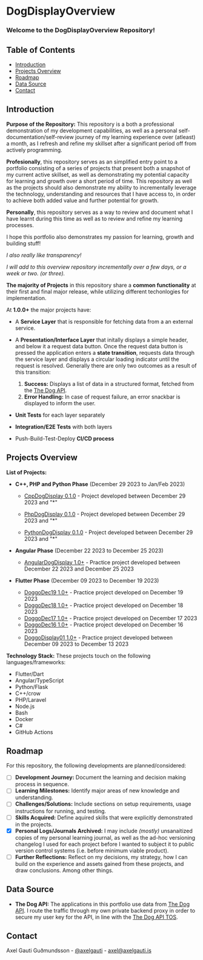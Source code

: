 # DogDisplayOverview

### **Welcome to the DogDisplayOverview Repository!**

## Table of Contents
- [Introduction](#introduction)
- [Projects Overview](#projects-overview)
- [Roadmap](#roadmap)
- [Data Source](#data-source)
- [Contact](#contact)

## Introduction

**Purpose of the Repository:** This repository is a both a professional demonstration of my development capabilities, as well as a personal self-documentation/self-review journey of my learning experience over (atleast) a month, as I refresh and refine my skillset after a significant period off from actively programming.

**Profesionally**, this repository serves as an simplified entry point to a portfolio consisting of a series of projects that present both a snapshot of my current active skillset, as well as demonstrating my potential capacity for learning and growth over a short period of time. This repository as well as the projects should also demonstrate my ability to incrementally leverage the technology, understanding and resources that I have access to, in order to achieve both added value and further potential for growth.

**Personally**, this repository serves as a way to review and document what I have learnt during this time as well as to review and refine my learning processes.

I hope this portfolio also demonstrates my passion for learning, growth and building stuff!

*I also really like transparency!*

*I will add to this overview repository incrementally over a few days, or a week or two. (or three).*


**The majority of Projects** in this repository share a **common functionality** at their first and final major release, while utilizing different techonlogies for implementation.

At **1.0.0+** the major projects have:
- A **Service Layer** that is responsible for fetching data from a an external service.
- A **Presentation/Interface Layer** that initally displays a simple header, and below it a request data button. Once the request data button is pressed the application enters a **state transition**, requests data through the service layer and displays a circular loading indicator until the request is resolved. Generally there are only two outcomes as a result of this transition:
    1. **Success:** Displays a list of data in a structured format, fetched from the [The Dog API](https://www.thedogapi.com).
    2. **Error Handling:** In case of request failure, an error snackbar is displayed to inform the user.

- **Unit Tests** for each layer separately
- **Integration/E2E Tests** with both layers
- Push-Build-Test-Deploy **CI/CD process**

## Projects Overview

**List of Projects:** 

 - **C++, PHP and Python Phase** (December 29 2023 to Jan/Feb 2023)
    - [CppDogDisplay 0.1.0](https://github.com/mittons/CppDogDisplay) - Project developed between December 29 2023 and "*"

    - [PhpDogDisplay 0.1.0](https://github.com/mittons/PhpDogDisplay) - Project developed between December 29 2023 and "*"

    - [PythonDogDisplay 0.1.0](https://github.com/mittons/PythonDogDisplay) - Project developed between December 29 2023 and "*"


 - **Angular Phase** (December 22 2023 to December 25 2023)
    - [AngularDogDisplay 1.0+](https://github.com/mittons/AngularDogDisplay01) - Practice project developed between December 22 2023 and December 25 2023

 - **Flutter Phase** (December 09 2023 to December 19 2023)
    - [DoggoDec19 1.0+](https://github.com/mittons/doggoDec19) - Practice project developed on December 19 2023
    - [DoggoDec18 1.0+](https://github.com/mittons/doggoDec18) - Practice project developed on December 18 2023
    - [DoggoDec17 1.0+](https://github.com/mittons/doggoDec17) - Practice project developed on December 17 2023
    - [DoggoDec16 1.0+](https://github.com/mittons/doggoDec16) - Practice project developed on December 16 2023
    - [DoggoDisplay01 1.0+](https://github.com/mittons/doggoDisplay01) - Practice project developed between December 09 2023 to December 13 2023

**Technology Stack:** These projects touch on the following languages/frameworks: 
- Flutter/Dart
- Angular/TypeScript
- Python/Flask
- C++/crow
- PHP/Laravel
- Node.js
- Bash
- Docker
- C#
- GitHub Actions

## Roadmap

For this repository, the following developments are planned/considered:

- [ ] **Development Journey:** Document the learning and decision making process in sequence.
- [ ] **Learning Milestones:** Identify major areas of new knowledge and understanding.
- [ ] **Challenges/Solutions:** Include sections on setup requirements, usage instructions for running, and testing.
- [ ] **Skills Acquired:** Define aquired skills that were explicitly demonstrated in the projects.
- [X] **Personal Logs/Journals Archived:** I may include *(mostly)* unsanaitized copies of my personal learning journal, as well as the ad-hoc versioning changelog I used for each project before I wanted to subject it to public version control systems (i.e. before minimum viable product).
- [ ] **Further Reflections:** Reflect on my decisions, my strategy, how I can build on the experience and assets gained from these projects, and draw conclusions. Among other things.  

## Data Source

- **The Dog API:** The applications in this portfolio use data from [The Dog API](https://www.thedogapi.com). I route the traffic through my own private backend proxy in order to secure my user key for the API, in line with the [The Dog API TOS](https://thedogapi.com/terms).

## Contact

Axel Gauti Guðmundsson - [@axelgauti](https://twitter.com/axelgauti) - axel@axelgauti.is